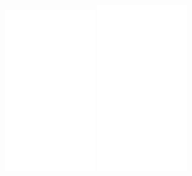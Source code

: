 
<div aling="center">
  <img src="https://github.com/leonardogonfiantini/leonardogonfiantini/blob/main/metrics1.svg" width="49%" />
  <img src="https://github.com/leonardogonfiantini/leonardogonfiantini/blob/main/metrics2.svg" width="49%" />
</div>

